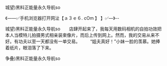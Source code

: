 城望)黑料正能量永久导航so

《——✅手机浏览器打开网沚【ａ３ｅ６. cOm 】 】✅—》--

城望)黑料正能量永久导航so　　店肆开起来了，我每天用数码相机的自拍功效把本人当模特儿拍摄男式相亲装束像片，而后上传到网上。然而，我的交易从来不好。有功夫以至一天都没有一单交易。
　　“姐夫真好！”小妹一脸的羡慕。她捧着纸片，眼泪落了下来。





争叠)黑料正能量永久导航so

